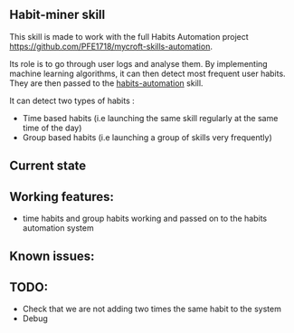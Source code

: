 ## Habit-miner skill
This skill is made to work with the full Habits Automation project https://github.com/PFE1718/mycroft-skills-automation.

Its role is to go through user logs and analyse them. By implementing machine learning algorithms, it can then detect most frequent user habits. They are then passed to the [habits-automation](https://github.com/PFE1718/mycroft-automation-handler) skill.

It can detect two types of habits :

* Time based habits (i.e launching the same skill regularly at the same time of the day)
* Group based habits (i.e launching a group of skills very frequently)

## Current state

## Working features:
 - time habits and group habits working and passed on to the habits automation system

Known issues:
 - 
 
## TODO:
 - Check that we are not adding two times the same habit to the system
 - Debug
